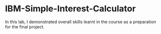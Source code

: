 # IBM-Simple-Interest-Calculator

In this lab, I demonstrated overall skills learnt in the course as a preparation for the final project.
